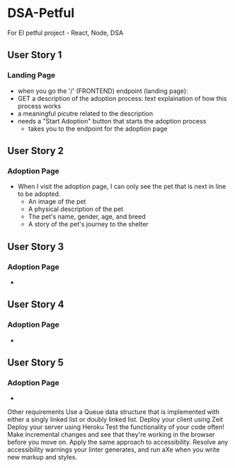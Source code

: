 # DSA-Petful
For EI petful project - React, Node, DSA


## User Story 1
### Landing Page
- when you go the '/' (FRONTEND) endpoint (landing page): 
- GET a description of the adoption process: text explaination of how this process works
- a meaningful picutre related to the description
- needs a "Start Adoption" button that starts the adoption process
    - takes you to the endpoint for the adoption page

## User Story 2
### Adoption Page
- When I visit the adoption page, I can only see the 
pet that is next in line to be adopted.
    * An image of the pet
    * A physical description of the pet
    * The pet's name, gender, age, and breed
    * A story of the pet's journey to the shelter


## User Story 3
### Adoption Page
-

## User Story 4
### Adoption Page
-

## User Story 5
### Adoption Page
-

Other requirements
Use a Queue data structure that is implemented with either a singly linked list or doubly linked list.
Deploy your client using Zeit
Deploy your server using Heroku
Test the functionality of your code often! Make incremental changes and see that they're working in the browser before you move on.
Apply the same approach to accessibility. Resolve any accessibility warnings your linter generates, and run aXe when you write new markup and styles.
